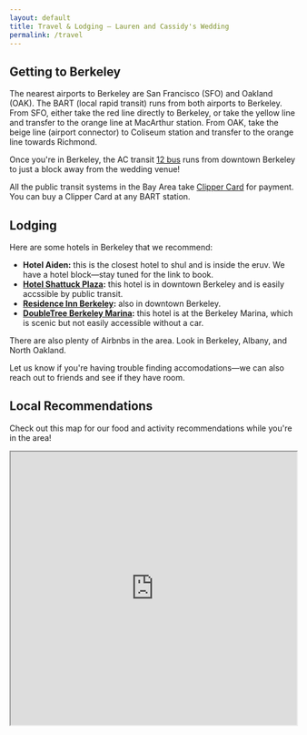 ```yaml
---
layout: default
title: Travel & Lodging – Lauren and Cassidy's Wedding
permalink: /travel
---
```


## Getting to Berkeley
The nearest airports to Berkeley are San Francisco (SFO) and Oakland (OAK). The BART (local rapid transit) runs from both airports to Berkeley. From SFO, either take the red line directly to Berkeley, or take the yellow line and transfer to the orange line at MacArthur station. From OAK, take the beige line (airport connector) to Coliseum station and transfer to the orange line towards Richmond.

Once you're in Berkeley, the AC transit [12 bus](https://www.actransit.org/bus-lines-schedules/12) runs from downtown Berkeley to just a block away from the wedding venue!

All the public transit systems in the Bay Area take [Clipper Card](https://www.clippercard.com/) for payment. You can buy a Clipper Card at any BART station.

## Lodging
Here are some hotels in Berkeley that we recommend:

 * **Hotel Aiden:** this is the closest hotel to shul and is inside the eruv. We have a hotel block—stay tuned for the link to book.
 * **[Hotel Shattuck Plaza](https://www.hotelshattuckplaza.com/):** this hotel is in downtown Berkeley and is easily accssible by public transit.
 * **[Residence Inn Berkeley](https://www.marriott.com/en-us/hotels/oakrr-residence-inn-berkeley/overview/):** also in downtown Berkeley.
 * **[DoubleTree Berkeley Marina](https://www.hilton.com/en/hotels/jbkcadt-doubletree-berkeley-marina/):** this hotel is at the Berkeley Marina, which is scenic but not easily accessible without a car.

There are also plenty of Airbnbs in the area. Look in Berkeley, Albany, and North Oakland.

Let us know if you're having trouble finding accomodations—we can also reach out to friends and see if they have room.

## Local Recommendations
Check out this map for our food and activity recommendations while you're in the area!

<iframe src="https://www.google.com/maps/d/u/0/embed?mid=1AEhf9oWOUaL1A2lggGJJzeNdmtRNf7Y&ehbc=2E312F" width="100%" height="480"></iframe>
